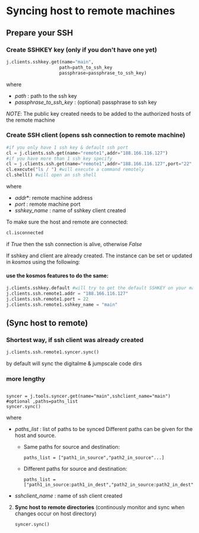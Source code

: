 # Syncing host to remote machines

## Prepare your SSH

### Create SSHKEY key (only if you don't have one yet)

```python
j.clients.sshkey.get(name="main",
                    path=path_to_ssh_key
                    passphrase=passphrase_to_ssh_key)
```

where

- *path* : path to the ssh key
- *passphrase_to_ssh_key* : (optional) passphrase to ssh key

*NOTE*: The public key created needs to be added to the authorized hosts of the remote machine
    
### Create SSH client (opens ssh connection to remote machine)

```python
#if you only have 1 ssh key & default ssh port
cl = j.clients.ssh.get(name="remote1",addr="188.166.116.127") 
#if you have more than 1 ssh key specify
cl = j.clients.ssh.get(name="remote1",addr="188.166.116.127",port="22",sshkey_name="main") 
cl.execute("ls / ") #will execute a command remotely
cl.shell() #will open an ssh shell

```
where
- *addr**: remote machine address
- *port* : remote machine port
- *sshkey_name* : name of sshkey client created

To make sure the host and remote are connected:
```python
cl.isconnected
```
if *True* then the ssh connection is alive, otherwise *False*

If sshkey and client are already created. The instance can be set or updated in *kosmos* using the following:

#### use the kosmos features to do the same:

```python
j.clients.sshkey.default #will try to get the default SSHKEY on your machine
j.clients.ssh.remote1.addr = "188.166.116.127"
j.clients.ssh.remote1.port = 22
j.clients.ssh.remote1.sshkey_name = "main"
```

## (Sync host to remote)

### Shortest way, if ssh client was already created

```python
j.clients.ssh.remote1.syncer.sync()
```

by default will sync the digitalme & jumpscale code dirs

### more lengthy

```

syncer = j.tools.syncer.get(name="main",sshclient_name="main")  
#optional ,paths=paths_list
syncer.sync()

```
where
- *paths_list* : list of paths to be synced
    Different paths can be given for the host and source.

    - Same paths for source and destination:
        ```
        paths_list = ["path1_in_source","path2_in_source"...]
        ```
    - Different paths for source and destination:
        ```
        paths_list = ["path1_in_source:path1_in_dest","path2_in_source:path2_in_dest"...]
        ```
- *sshclient_name* : name of ssh client created

2) **Sync host to remote directories**  (continously monitor and sync when changes occur on host directory)
    ```
    syncer.sync()
    ```

